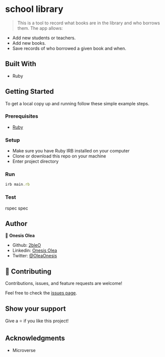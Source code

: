 # school library

> This is a tool to record what books are in the library and who borrows them. The app allows:
- Add new students or teachers.
- Add new books.
- Save records of who borrowed a given book and when.

## Built With

- Ruby

## Getting Started

To get a local copy up and running follow these simple example steps.

### Prerequisites

- [Ruby](https://www.ruby-lang.org/en/)

### Setup

- Make sure you have Ruby IRB installed on your computer
- Clone or download this repo on your machine
- Enter project directory

### Run

```rb
irb main.rb
```

### Test

rspec spec

## Author

👤 **Onesis Olea**

- Github: [2bleO](https://github.com/2bleO)
- Linkedin: [Onesis Olea](https://www.linkedin.com/in/onesis-olea/)
- Twitter: [@OleaOnesis](https://twitter.com/OleaOnesis)

## 🤝 Contributing

Contributions, issues, and feature requests are welcome!

Feel free to check the [issues page](../../issues/).

## Show your support

Give a ⭐️ if you like this project!

## Acknowledgments

- Microverse